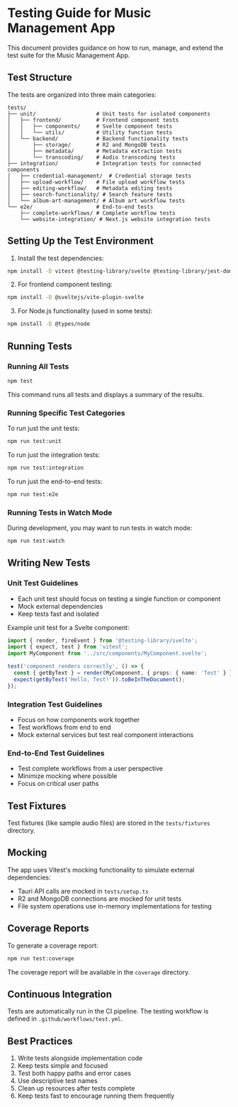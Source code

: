# Testing Guide for Music Management App

This document provides guidance on how to run, manage, and extend the test suite for the Music Management App.

## Test Structure

The tests are organized into three main categories:

```
tests/
├── unit/                   # Unit tests for isolated components
│   ├── frontend/           # Frontend component tests
│   │   ├── components/     # Svelte component tests
│   │   └── utils/          # Utility function tests
│   └── backend/            # Backend functionality tests
│       ├── storage/        # R2 and MongoDB tests
│       ├── metadata/       # Metadata extraction tests
│       └── transcoding/    # Audio transcoding tests
├── integration/            # Integration tests for connected components
│   ├── credential-management/  # Credential storage tests
│   ├── upload-workflow/    # File upload workflow tests
│   ├── editing-workflow/   # Metadata editing tests
│   ├── search-functionality/ # Search feature tests
│   └── album-art-management/ # Album art workflow tests
└── e2e/                    # End-to-end tests
    ├── complete-workflows/ # Complete workflow tests
    └── website-integration/ # Next.js website integration tests
```

## Setting Up the Test Environment

1. Install the test dependencies:

```bash
npm install -D vitest @testing-library/svelte @testing-library/jest-dom jsdom c8
```

2. For frontend component testing:

```bash
npm install -D @sveltejs/vite-plugin-svelte
```

3. For Node.js functionality (used in some tests):

```bash
npm install -D @types/node
```

## Running Tests

### Running All Tests

```bash
npm test
```

This command runs all tests and displays a summary of the results.

### Running Specific Test Categories

To run just the unit tests:

```bash
npm run test:unit
```

To run just the integration tests:

```bash
npm run test:integration
```

To run just the end-to-end tests:

```bash
npm run test:e2e
```

### Running Tests in Watch Mode

During development, you may want to run tests in watch mode:

```bash
npm run test:watch
```

## Writing New Tests

### Unit Test Guidelines

- Each unit test should focus on testing a single function or component
- Mock external dependencies
- Keep tests fast and isolated

Example unit test for a Svelte component:

```typescript
import { render, fireEvent } from '@testing-library/svelte';
import { expect, test } from 'vitest';
import MyComponent from '../src/components/MyComponent.svelte';

test('component renders correctly', () => {
  const { getByText } = render(MyComponent, { props: { name: 'Test' } });
  expect(getByText('Hello, Test!')).toBeInTheDocument();
});
```

### Integration Test Guidelines

- Focus on how components work together
- Test workflows from end to end
- Mock external services but test real component interactions

### End-to-End Test Guidelines

- Test complete workflows from a user perspective
- Minimize mocking where possible
- Focus on critical user paths

## Test Fixtures

Test fixtures (like sample audio files) are stored in the `tests/fixtures` directory.

## Mocking

The app uses Vitest's mocking functionality to simulate external dependencies:

- Tauri API calls are mocked in `tests/setup.ts`
- R2 and MongoDB connections are mocked for unit tests
- File system operations use in-memory implementations for testing

## Coverage Reports

To generate a coverage report:

```bash
npm run test:coverage
```

The coverage report will be available in the `coverage` directory.

## Continuous Integration

Tests are automatically run in the CI pipeline. The testing workflow is defined in `.github/workflows/test.yml`.

## Best Practices

1. Write tests alongside implementation code
2. Keep tests simple and focused
3. Test both happy paths and error cases
4. Use descriptive test names
5. Clean up resources after tests complete
6. Keep tests fast to encourage running them frequently 